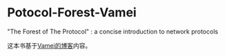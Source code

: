 Potocol-Forest-Vamei
=====================

"The Forest of The Protocol" : a concise introduction to network protocols

这本书基于[Vamei的博客](http://www.cnblogs.com/vamei/archive/2012/12/05/2802811.html)内容。

